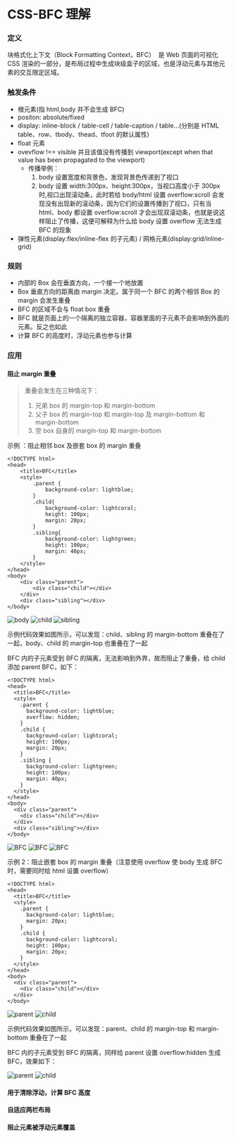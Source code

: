 # CSS-BFC 理解

### 定义

块格式化上下文（Block Formatting Context，BFC）  是 Web 页面的可视化 CSS 渲染的一部分，是布局过程中生成块级盒子的区域，也是浮动元素与其他元素的交互限定区域。

### 触发条件

- 根元素(指 html,body 并不会生成 BFC)
- positon: absolute/fixed
- display: inline-block / table-cell / table-caption / table...(分别是 HTML table、row、tbody、thead、tfoot 的默认属性)
- float 元素
- ovevflow !== visible 并且该值没有传播到 viewport(except when that value has been propagated to the viewport)
  - 传播举例：
    1. body 设置宽度和背景色，发现背景色传递到了视口
    2. body 设置 width:300px、height:300px，当视口高度小于 300px 时,视口出现滚动条，此时若给 body/html 设置 overflow:scroll 会发现没有出现新的滚动条，因为它们的设置传播到了视口，只有当 html、body 都设置 overflow:scroll 才会出现双滚动条，也就是说这样阻止了传播，这便可解释为什么给 body 设置 overflow 无法生成 BFC 的现象
- 弹性元素(display:flex/inline-flex 的子元素) / 网格元素(display:grid/inline-grid)

### 规则

- 内部的 Box 会在垂直方向，一个接一个地放置
- Box 垂直方向的距离由 margin 决定。属于同一个 BFC 的两个相邻 Box 的 margin 会发生重叠
- BFC 的区域不会与 float box 重叠
- BFC 就是页面上的一个隔离的独立容器，容器里面的子元素不会影响到外面的元素。反之也如此
- 计算 BFC 的高度时，浮动元素也参与计算

### 应用

#### 阻止 margin 重叠

> 重叠会发生在三种情况下：
>
> 1. 兄弟 box 的 margin-top 和 margin-bottom
> 2. 父子 box 的 margin-top 和 margin-top 及 margin-bottom 和 margin-bottom
> 3. 空 box 自身的 margin-top 和 margin-bottom

示例 ：阻止相邻 box 及嵌套 box 的 margin 重叠

```
<!DOCTYPE html>
<head>
    <title>BFC</title>
    <style>
        .parent {
            background-color: lightblue;
        }
        .child{
            background-color: lightcoral;
            height: 100px;
            margin: 20px;
        }
        .sibling{
            background-color: lightgreen;
            height: 100px;
            margin: 40px;
        }
    </style>
</head>
<body>
    <div class="parent">
        <div class="child"></div>
    </div>
    <div class="sibling"></div>
</body>
```

![body](../Images/BFC_1.png)
![child](../Images/BFC_2.png)
![sibling](../Images/BFC_3.png)

示例代码效果如图所示，可以发现：child、sibling 的 margin-bottom 重叠在了一起，body、child 的 margin-top 也重叠在了一起

BFC 内的子元素受到 BFC 的隔离，无法影响到外界，故而阻止了重叠，给 child 添加 parent BFC，如下：

```
<!DOCTYPE html>
<head>
  <title>BFC</title>
  <style>
    .parent {
      background-color: lightblue;
      overflow: hidden;
    }
    .child {
      background-color: lightcoral;
      height: 100px;
      margin: 20px;
    }
    .sibling {
      background-color: lightgreen;
      height: 100px;
      margin: 40px;
    }
  </style>
</head>
<body>
  <div class="parent">
    <div class="child"></div>
  </div>
  <div class="sibling"></div>
</body>
```

![BFC](../Images/BFC_4.png)
![BFC](../Images/BFC_5.png)
![BFC](../Images/BFC_6.png)

示例 2：阻止嵌套 box 的 margin 重叠（注意使用 overflow 使 body 生成 BFC 时，需要同时给 html 设置 overflow）

```
<!DOCTYPE html>
<head>
  <title>BFC</title>
  <style>
    .parent {
      background-color: lightblue;
      margin: 20px;
    }
    .child {
      background-color: lightcoral;
      height: 100px;
      margin: 20px;
    }
  </style>
</head>
<body>
  <div class="parent">
    <div class="child"></div>
  </div>
</body>

```

![parent](../Images/BFC_7.png)
![child](../Images/BFC_8.png)

示例代码效果如图所示，可以发现：parent、child 的 margin-top 和 margin-bottom 重叠在了一起

BFC 内的子元素受到 BFC 的隔离，同样给 parent 设置 overflow:hidden 生成 BFC，效果如下：

![parent](../Images/BFC_9.png)
![child](../Images/BFC_10.png)

#### 用于清除浮动，计算 BFC 高度

#### 自适应两栏布局

#### 阻止元素被浮动元素覆盖
